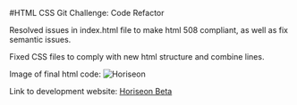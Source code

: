 #HTML CSS Git Challenge: Code Refactor

Resolved issues in index.html file to make html 508 compliant, as well as fix semantic issues.

Fixed CSS files to comply with new html structure and combine lines.

Image of final html code: ![Horiseon](https://github.com/oldgraybuzzard/challenge-1/blob/main/ReadmeIMG.JPG)

Link to development website: [Horiseon Beta](https://oldgraybuzzard.github.io/challenge-1/)